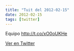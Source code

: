 ```yaml
---
title: "Tuit del 2012-02-15"
date: 2012-02-15
tags: [twitter]
---
```


Equipo http://t.co/xO0oUKHe



[Ver en Twitter](https://twitter.com/i/web/status/169755182773714946)
